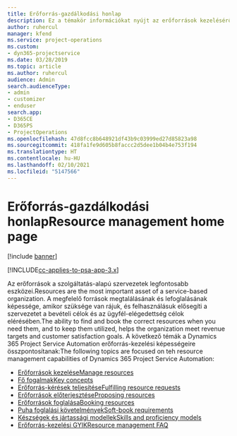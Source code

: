 ```yaml
---
title: Erőforrás-gazdálkodási honlap
description: Ez a témakör információkat nyújt az erőforrások kezeléséről.
author: ruhercul
manager: kfend
ms.service: project-operations
ms.custom:
- dyn365-projectservice
ms.date: 03/28/2019
ms.topic: article
ms.author: ruhercul
audience: Admin
search.audienceType:
- admin
- customizer
- enduser
search.app:
- D365CE
- D365PS
- ProjectOperations
ms.openlocfilehash: 47d8fcc8b648921df43b9c03999ed27d85823a98
ms.sourcegitcommit: 418fa1fe9d605b8faccc2d5dee1b04b4e753f194
ms.translationtype: HT
ms.contentlocale: hu-HU
ms.lasthandoff: 02/10/2021
ms.locfileid: "5147566"
---
```

# <a name="resource-management-home-page"></a><span data-ttu-id="a2bf8-103">Erőforrás-gazdálkodási honlap</span><span class="sxs-lookup"><span data-stu-id="a2bf8-103">Resource management home page</span></span>

[!include [banner](../includes/psa-now-project-operations.md)]

[!INCLUDE[cc-applies-to-psa-app-3.x](../includes/cc-applies-to-psa-app-3x.md)]

<span data-ttu-id="a2bf8-104">Az erőforrások a szolgáltatás-alapú szervezetek legfontosabb eszközei.</span><span class="sxs-lookup"><span data-stu-id="a2bf8-104">Resources are the most important asset of a service-based organization.</span></span> <span data-ttu-id="a2bf8-105">A megfelelő források megtalálásának és lefoglalásának képessége, amikor szüksége van rájuk, és felhasználásuk elősegíti a szervezetet a bevételi célok és az ügyfél-elégedettség célok elérésében.</span><span class="sxs-lookup"><span data-stu-id="a2bf8-105">The ability to find and book the correct resources when you need them, and to keep them utilized, helps the organization meet revenue targets and customer satisfaction goals.</span></span> <span data-ttu-id="a2bf8-106">A következő témák a Dynamics 365 Project Service Automation erőforrás-kezelési képességeire összpontosítanak:</span><span class="sxs-lookup"><span data-stu-id="a2bf8-106">The following topics are focused on teh resource management capabilities of Dynamics 365 Project Service Automation:</span></span>

- [<span data-ttu-id="a2bf8-107">Erőforrások kezelése</span><span class="sxs-lookup"><span data-stu-id="a2bf8-107">Manage resources</span></span>](manage-resources.md)
- [<span data-ttu-id="a2bf8-108">Fő fogalmak</span><span class="sxs-lookup"><span data-stu-id="a2bf8-108">Key concepts</span></span>](reports-key-concepts.md)
- [<span data-ttu-id="a2bf8-109">Erőforrás-kérések teljesítése</span><span class="sxs-lookup"><span data-stu-id="a2bf8-109">Fulfilling resource requests</span></span>](resource-management-fulfill-requests.md)
- [<span data-ttu-id="a2bf8-110">Erőforrások előterjesztése</span><span class="sxs-lookup"><span data-stu-id="a2bf8-110">Proposing resources</span></span>](resource-management-propose-resources.md)
- [<span data-ttu-id="a2bf8-111">Erőforrások foglalása</span><span class="sxs-lookup"><span data-stu-id="a2bf8-111">Booking resources</span></span>](resource-management-book-resources-scheduleboard.md)
- [<span data-ttu-id="a2bf8-112">Puha foglalási követelmények</span><span class="sxs-lookup"><span data-stu-id="a2bf8-112">Soft-book requirements</span></span>](resource-management-softbook-requirements.md)
- [<span data-ttu-id="a2bf8-113">Készségek és jártassági modellek</span><span class="sxs-lookup"><span data-stu-id="a2bf8-113">Skills and proficiency models</span></span>](resource-management-skills-proficiency.md)
- [<span data-ttu-id="a2bf8-114">Erőforrás-kezelési GYIK</span><span class="sxs-lookup"><span data-stu-id="a2bf8-114">Resource management FAQ</span></span>](resource-management-faq.md)
